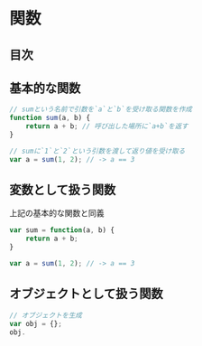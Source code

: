 # 関数

## 目次
<!-- toc -->

## 基本的な関数
```javascript
// sumという名前で引数を`a`と`b`を受け取る関数を作成
function sum(a, b) {
    return a + b; // 呼び出した場所に`a+b`を返す
}

// sumに`1`と`2`という引数を渡して返り値を受け取る
var a = sum(1, 2); // -> a == 3
```

## 変数として扱う関数
上記の基本的な関数と同義
```javascript
var sum = function(a, b) {
    return a + b;
}

var a = sum(1, 2); // -> a == 3
```

## オブジェクトとして扱う関数
```javascript
// オブジェクトを生成
var obj = {};
obj.
```